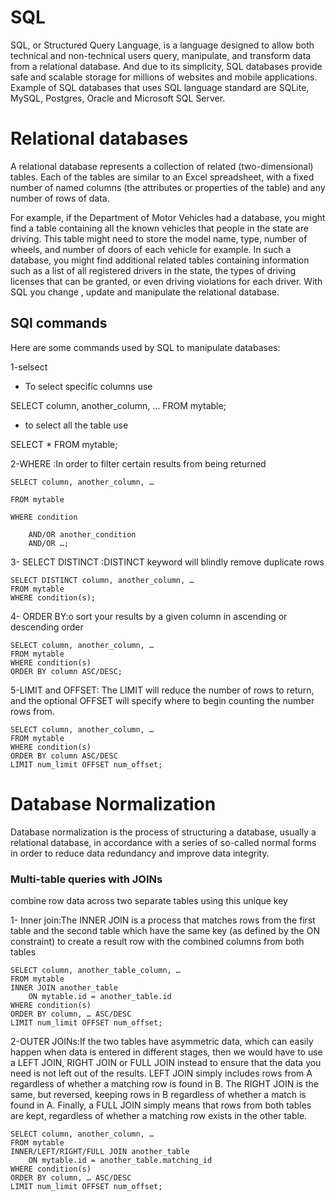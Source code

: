 # SQL

SQL, or Structured Query Language, is a language designed to allow both technical and non-technical users query, manipulate, and transform data from a relational database. And due to its simplicity, SQL databases provide safe and scalable storage for millions of websites and mobile applications. Example of SQL databases that uses SQL language standard are SQLite, MySQL, Postgres, Oracle and Microsoft SQL Server.

# Relational databases
A relational database represents a collection of related (two-dimensional) tables. Each of the tables are similar to an Excel spreadsheet, with a fixed number of named columns (the attributes or properties of the table) and any number of rows of data.

For example, if the Department of Motor Vehicles had a database, you might find a table containing all the known vehicles that people in the state are driving. This table might need to store the model name, type, number of wheels, and number of doors of each vehicle for example. In such a database, you might find additional related tables containing information such as a list of all registered drivers in the state, the types of driving licenses that can be granted, or even driving violations for each driver. With SQL you change , update and manipulate the relational database.
 
 ## SQl commands
 Here are some commands used by SQL to manipulate databases:

1-selsect
- To select specific columns use 

SELECT column, another_column, …
FROM mytable;

- to select all the table use 

SELECT * 
FROM mytable;

2-WHERE :In order to filter certain results from being returned
```
SELECT column, another_column, …

FROM mytable

WHERE condition

    AND/OR another_condition
    AND/OR …;
```

3- SELECT DISTINCT :DISTINCT keyword will blindly remove duplicate rows

```
SELECT DISTINCT column, another_column, …
FROM mytable
WHERE condition(s);
```

4- ORDER BY:o sort your results by a given column in ascending or descending order

```
SELECT column, another_column, …
FROM mytable
WHERE condition(s)
ORDER BY column ASC/DESC;
```

5-LIMIT and OFFSET: The LIMIT will reduce the number of rows to return, and the optional OFFSET will specify where to begin counting the number rows from.

```
SELECT column, another_column, …
FROM mytable
WHERE condition(s)
ORDER BY column ASC/DESC
LIMIT num_limit OFFSET num_offset;

```
# Database Normalization 
Database normalization is the process of structuring a database, usually a relational database, in accordance with a series of so-called normal forms in order to reduce data redundancy and improve data integrity.

### Multi-table queries with JOINs
combine row data across two separate tables using this unique key

1- Inner join:The INNER JOIN is a process that matches rows from the first table and the second table which have the same key (as defined by the ON constraint) to create a result row with the combined columns from both tables

```
SELECT column, another_table_column, …
FROM mytable
INNER JOIN another_table 
    ON mytable.id = another_table.id
WHERE condition(s)
ORDER BY column, … ASC/DESC
LIMIT num_limit OFFSET num_offset;

```
2-OUTER JOINs:If the two tables have asymmetric data, which can easily happen when data is entered in different stages, then we would have to use a LEFT JOIN, RIGHT JOIN or FULL JOIN instead to ensure that the data you need is not left out of the results. LEFT JOIN simply includes rows from A regardless of whether a matching row is found in B. The RIGHT JOIN is the same, but reversed, keeping rows in B regardless of whether a match is found in A. Finally, a FULL JOIN simply means that rows from both tables are kept, regardless of whether a matching row exists in the other table.


```
SELECT column, another_column, …
FROM mytable
INNER/LEFT/RIGHT/FULL JOIN another_table 
    ON mytable.id = another_table.matching_id
WHERE condition(s)
ORDER BY column, … ASC/DESC
LIMIT num_limit OFFSET num_offset;

```